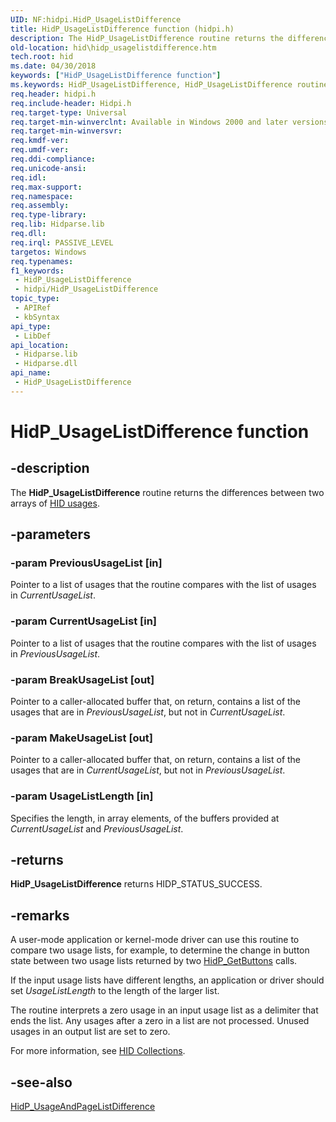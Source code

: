 ```yaml
---
UID: NF:hidpi.HidP_UsageListDifference
title: HidP_UsageListDifference function (hidpi.h)
description: The HidP_UsageListDifference routine returns the differences between two arrays of HID usages.
old-location: hid\hidp_usagelistdifference.htm
tech.root: hid
ms.date: 04/30/2018
keywords: ["HidP_UsageListDifference function"]
ms.keywords: HidP_UsageListDifference, HidP_UsageListDifference routine [Human Input Devices], hid.hidp_usagelistdifference, hidfunc_91cbddd2-90f6-4784-9f1d-6d9bf8be35d3.xml, hidpi/HidP_UsageListDifference
req.header: hidpi.h
req.include-header: Hidpi.h
req.target-type: Universal
req.target-min-winverclnt: Available in Windows 2000 and later versions of Windows.
req.target-min-winversvr: 
req.kmdf-ver: 
req.umdf-ver: 
req.ddi-compliance: 
req.unicode-ansi: 
req.idl: 
req.max-support: 
req.namespace: 
req.assembly: 
req.type-library: 
req.lib: Hidparse.lib
req.dll: 
req.irql: PASSIVE_LEVEL
targetos: Windows
req.typenames: 
f1_keywords:
 - HidP_UsageListDifference
 - hidpi/HidP_UsageListDifference
topic_type:
 - APIRef
 - kbSyntax
api_type:
 - LibDef
api_location:
 - Hidparse.lib
 - Hidparse.dll
api_name:
 - HidP_UsageListDifference
---
```


# HidP_UsageListDifference function


## -description

The <b>HidP_UsageListDifference</b> routine returns the differences between two arrays of <a href="/windows-hardware/drivers/hid/hid-usages">HID usages</a>.

## -parameters

### -param PreviousUsageList [in]


Pointer to a list of usages that the routine compares with the list of usages in <i>CurrentUsageList</i>.

### -param CurrentUsageList [in]


Pointer to a list of usages that the routine compares with the list of usages in <i>PreviousUsageList</i>.

### -param BreakUsageList [out]


Pointer to a caller-allocated buffer that, on return, contains a list of the usages that are in <i>PreviousUsageList</i>, but not in <i>CurrentUsageList</i>.

### -param MakeUsageList [out]


Pointer to a caller-allocated buffer that, on return, contains a list of the usages that are in <i>CurrentUsageList</i>, but not in <i>PreviousUsageList</i>.

### -param UsageListLength [in]


Specifies the length, in array elements, of the buffers provided at <i>CurrentUsageList </i>and <i>PreviousUsageList</i>.

## -returns

<b>HidP_UsageListDifference</b> returns HIDP_STATUS_SUCCESS.

## -remarks

A user-mode application or kernel-mode driver can use this routine to compare two usage lists, for example, to determine the change in button state between two usage lists returned by two <a href="/windows-hardware/drivers/hid/hdpi-h-macros">HidP_GetButtons</a> calls.

If the input usage lists have different lengths, an application or driver should set <i>UsageListLength</i> to the length of the larger list.

The routine interprets a zero usage in an input usage list as a delimiter that ends the list. Any usages after a zero in a list are not processed. Unused usages in an output list are set to zero.

For more information, see <a href="/windows-hardware/drivers/hid/hid-collections">HID Collections</a>.

## -see-also

<a href="/windows-hardware/drivers/ddi/hidpi/nf-hidpi-hidp_usageandpagelistdifference">HidP_UsageAndPageListDifference</a>
